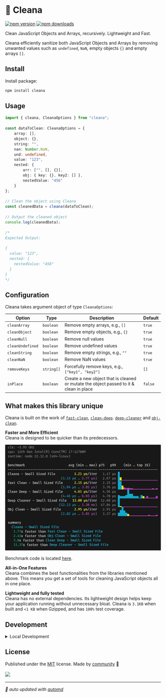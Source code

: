 # 🧼 Cleana

[![npm version](https://img.shields.io/npm/v/cleana?color=yellow)](https://npmjs.com/package/cleana)
[![npm downloads](https://img.shields.io/npm/dm/cleana?color=yellow)](https://npm.chart.dev/cleana)

Clean JavaScript Objects and Arrays, recursively. Lightweight and Fast.

Cleana efficiently sanitize both JavaScript Objects and Arrays by removing unwanted values such as `undefined`, `NaN`, empty objects `{}` and empty arrays `[]`.

## Install

Install package:

```sh
npm install cleana
```
## Usage

```ts
import { cleana, CleanaOptions } from "cleana";

const dataToClean: CleanaOptions = {
    array: [],
    object: {},
    string: "",
    nan: Number.NaN,
    und: undefined,
    value: "123",
    nested: {
        arr: ["", [], {}],
        obj: { key: {}, key2: [] },
        nestedValue: "456"
    }
};

// Clean the object using Cleana
const cleanedData = cleana(dataToClean);

// Output the cleaned object
console.log(cleanedData);

/*
Expected Output:

{
  value: "123",
  nested: {
    nestedValue: "456"
  }
}
*/
```

## Configuration

Cleana takes argument object of type `CleanaOptions`:

| Option          | Type          | Description                                                             | Default  |
|-----------------|---------------|-------------------------------------------------------------------------|----------|
| `cleanArray`    | `boolean`     | Remove empty arrays, e.g., `[]`                                        | `true`   |
| `cleanObject`   | `boolean`     | Remove empty objects, e.g., `{}`                                       | `true`   |
| `cleanNull`     | `boolean`     | Remove null values                                                      | `true`   |
| `cleanUndefined`| `boolean`     | Remove undefined values                                                 | `true`   |
| `cleanString`   | `boolean`     | Remove empty strings, e.g., `""`                                       | `true`   |
| `cleanNaN`      | `boolean`     | Remove NaN values                                                      | `true`   |
| `removeKeys`    | `string[]`    | Forcefully remove keys, e.g., `["key1", "key2"]`                      | `[]`     |
| `inPlace`       | `boolean`     | Create a new object that is cleaned or mutate the object passed to it & clean in place | `false`  |

## What makes this library unique

Cleana is built on the work of [`fast-clean`](https://github.com/Youssef93/fast-clean), [`clean-deep`](https://github.com/nunofgs/clean-deep). [`deep-cleaner`](https://github.com/darksinge/deep-cleaner) and [`obj-clean`](https://www.npmjs.com/package/obj-clean).

**Faster and More Efficient**
<br>
Cleana is designed to be quicker than its predecessors.

![Benchmark for small-sized json](./assets/benchmark-small.png)

Benchmark code is located [here](https://github.com/Saeid-Za/cleana/tree/main/benchmark).

**All-in-One Features**
<br>
Cleana combines the best functionalities from the libraries mentioned above. This means you get a set of tools for cleaning JavaScript objects all in one place.

**Lightweight and fully tested**
<br>
Cleana has no external dependencies. Its lightweight design helps keep your application running without unnecessary bloat. Cleana is `3.1KB` when built and `<1 KB` when Gzipped, and has `100%` test coverage.

## Development

<details>

<summary>Local Development</summary>

- Clone this repository
- Install latest LTS version of [Node.js](https://nodejs.org/en/)
- Install dependencies using `bun install`
- Run interactive tests using `bun dev`

</details>

## License

<!-- automd:contributors license=MIT -->

Published under the [MIT](https://github.com/unjs/cleana/blob/main/LICENSE) license.
Made by [community](https://github.com/unjs/cleana/graphs/contributors) 💛
<br><br>
<a href="https://github.com/unjs/cleana/graphs/contributors">
<img src="https://contrib.rocks/image?repo=unjs/cleana" />
</a>

<!-- /automd -->

<!-- automd:with-automd -->

---

_🤖 auto updated with [automd](https://automd.unjs.io)_

<!-- /automd -->
